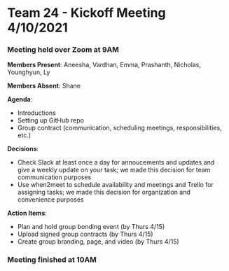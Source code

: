 # Team 24 - Kickoff Meeting 4/10/2021

### Meeting held over Zoom at 9AM

**Members Present**: Aneesha, Vardhan, Emma, Prashanth, Nicholas, Younghyun, Ly

**Members Absent**: Shane

**Agenda**:
- Introductions
- Setting up GitHub repo
- Group contract (communication, scheduling meetings, responsibilities, etc.)

**Decisions**:
- Check Slack at least once a day for annoucements and updates and give a weekly update on your task; we made this decision for team communication purposes
- Use when2meet to schedule availability and meetings and Trello for assigning tasks; we made this decision for organization and convenience purposes

**Action Items**:
- Plan and hold group bonding event (by Thurs 4/15)
- Upload signed group contracts (by Thurs 4/15)
- Create group branding, page, and video (by Thurs 4/15)

### Meeting finished at 10AM

